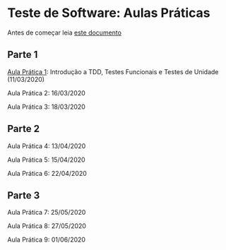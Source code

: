 # Teste de Software: Aulas Práticas

Antes de começar leia [este documento](antes-de-comecar.md)

## Parte 1

[Aula Prática 1](aula1.md): Introdução a TDD, Testes Funcionais e Testes de Unidade (11/03/2020)

Aula Prática 2: 16/03/2020

Aula Prática 3: 18/03/2020

## Parte 2

Aula Prática 4: 13/04/2020

Aula Prática 5: 15/04/2020

Aula Prática 6: 22/04/2020

## Parte 3

Aula Prática 7: 25/05/2020

Aula Prática 8: 27/05/2020

Aula Prática 9: 01/06/2020
